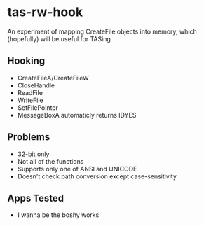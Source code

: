 # tas-rw-hook
An experiment of mapping CreateFile objects into memory, which (hopefully) will be useful for TASing
## Hooking
 - CreateFileA/CreateFileW
 - CloseHandle
 - ReadFile
 - WriteFile
 - SetFilePointer
 - MessageBoxA automaticly returns IDYES
## Problems
 - 32-bit only
 - Not all of the functions
 - Supports only one of ANSI and UNICODE
 - Doesn't check path conversion except case-sensitivity
## Apps Tested
 - I wanna be the boshy works
